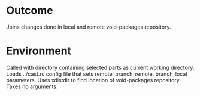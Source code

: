 # Outcome

Joins changes done in local and remote void-packages repository.

# Environment

Called with directory containing selected parts as current working directory.
Loads ../cast.rc config file that sets remote, branch_remote,
branch_local parameters.
Uses xdistdir to find location of void-packages repository.
Takes no arguments.
